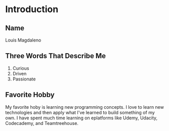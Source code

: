 # Introduction

## Name
Louis Magdaleno

## Three Words That Describe Me
1. Curious
2. Driven
3. Passionate

## Favorite Hobby
My favorite hoby is learning new programming concepts. I love to learn 
new technologies and then apply what I've learned to build something 
of my own. I have spent much time learning on eplatforms like Udemy, 
Udacity, Codecademy, and Teamtreehouse.
